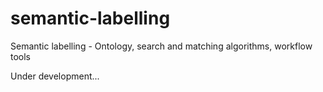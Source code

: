 # semantic-labelling
Semantic labelling - Ontology, search and matching algorithms, workflow tools

Under development...

